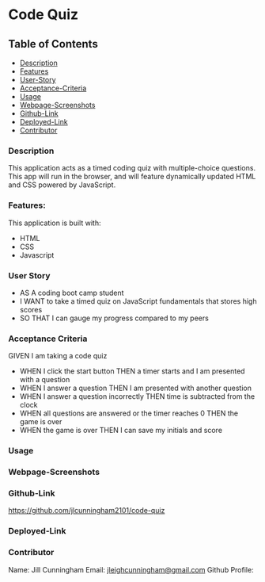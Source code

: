 # Code Quiz

## Table of Contents

- [Description](#description)
- [Features](#features)
- [User-Story](#user-story)
- [Acceptance-Criteria](#acceptance-criteria)
- [Usage](#usage)
- [Webpage-Screenshots](#webpage-screenshots)
- [Github-Link](#github-link)
- [Deployed-Link](#deployed-link)
- [Contributor](#contributor)

### Description

This application acts as a timed coding quiz with multiple-choice questions. This app will run in the browser, and will feature dynamically updated HTML and CSS powered by JavaScript.

### Features:

This application is built with:

- HTML
- CSS
- Javascript

### User Story

- AS A coding boot camp student
- I WANT to take a timed quiz on JavaScript fundamentals that stores high scores
- SO THAT I can gauge my progress compared to my peers

### Acceptance Criteria

GIVEN I am taking a code quiz

- WHEN I click the start button
  THEN a timer starts and I am presented with a question
- WHEN I answer a question
  THEN I am presented with another question
- WHEN I answer a question incorrectly
  THEN time is subtracted from the clock
- WHEN all questions are answered or the timer reaches 0
  THEN the game is over
- WHEN the game is over
  THEN I can save my initials and score

### Usage

### Webpage-Screenshots

### Github-Link

https://github.com/jlcunningham2101/code-quiz

### Deployed-Link

### Contributor

Name: Jill Cunningham
Email: jleighcunningham@gmail.com
Github Profile: 
